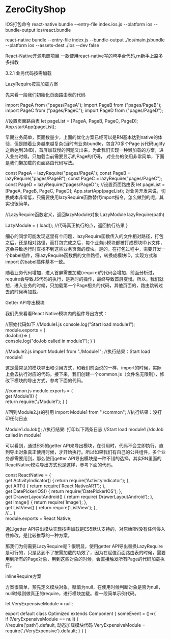 # ZeroCityShop
IOS打包命令
react-native bundle --entry-file index.ios.js --platform ios --bundle-output ios/react.bundle

react-native bundle --entry-file index.js --bundle-output ./ios/main.jsbundle --platform ios --assets-dest ./ios --dev false

React-Native开源电商项目
一款使用react-native写的垮平台代码,rn新手上路多多指教

3.2.1 业务代码按需加载

LazyRequire按需加载方案


先来看一段我们初始化页面路由表的代码

import PageA from ("pages/PageA");
import PageB from ("pages/PageB");
import PageC from ("pages/PageC");
import PageD from ("pages/PageD");

//设置页面路由表
let pageList = [PageA, PageB, PageC, PageD];
App.startApp(pageList);


早期业务简单，页面数量少，上面的优化方案已经可以是RN基本达到native的体验，但是随着业务越来越复杂(当时有业务bundle，包含70多个Page js代码uglify之后达到3MB)，首屏加载慢的问题又出来，为此我们实现一种懒加载的方案，进入业务时候，只加载当前需要显示的Page的代码， 对业务的使用非常简单，下面是我们懒加载的页面路由代码写法。



const PageA = lazyRequire("pages/PageA");
const PageB = lazyRequire("pages/PageB");
const PageC = lazyRequire("pages/PageC");
const PageD = lazyRequire("pages/PageD");
//设置页面路由表
let pageList = [PageA, PageB, PageC, PageD];
App.startApp(pageList);
对业务开发来说，切换成本非常低，只需要使用lazyRequire函数替代import指令。怎么做到的呢，其实也很简单。



//LazyRequire函数定义，返回lazyModule对象
LazyModule lazyRequire(path)

LazyModule = {
    load(); //代码真正执行的点，返回执行结果
}


细心的同学可能发现这里有个问题，lazyRequire函数传入的文件相对路径，打包之后，还是相对路径，而打包完成之后，每个业务js模块都被打成模块ID.js文件，这会导致运行时查找不到这些业务页面的模块。是的，在打包过程中，需要开发一个babel插件，将lazyRequire函数例的文件路径，转换成模块ID，实现方式和import 的babel插件基本一致。



随着业务代码增加，进入首屏需要加载(require)的代码会增加，前面分析过，require会导致JS代码的执行，是耗时的操作，最终导致首屏变慢。所以，我们就想，进入业务的时候，只加载第一个Page相关的代码，其他页面的，路由跳转过去的时候再加载。


Getter API导出模块


我们先来看看React Native模块内的组件导出方式：



//原始代码如下
//Module1.js
console.log("Start load module1");
module.exports = {    
doJob:()=> {        
console.log("doJob called in module1");
    }
}

//Module2.js
import Module1 from "./Module1";
//执行结果：Start load module1


这是最常见的模块导出和引用方式，和我们前面说的一样，import的时候，实际上会去执行对应的代码。接下来，我们创建一个common.js（文件名无限制），修改下模块的导出方式，参考下面的代码。



//common.js
module.exports = {    
get Module1() {        
return require('./Module1');
    }
}

//回到Module2.js的引用
import Module1 from "./common";
//执行结果：没打印任何日志

Module1.doJob();
//执行结果: 打印以下两条日志
//Start load module1
//doJob called in module1


可以看到，通过ES5的getter API来导出模块，在引用时，代码不会立即执行，直到导出对象真正使用时候，才开始执行。所以如果我们有自己的公共组件，多个业务都需要用到，那么使用getter API导出模块是一种不错的选择。其实RN里面的ReactNative模块导出方式也是这样，参考下面的代码。



const ReactNative = {    
get ActivityIndicator() { return require('ActivityIndicator'); },    
get ART() { return require('React NativeART'); },    
get DatePickerIOS() { return require('DatePickerIOS'); },    
get DrawerLayoutAndroid() { return require('DrawerLayoutAndroid'); },    
get Image() { return require('Image'); },    
get ListView() { return require('ListView'); },    
//...
}  
module.exports = React Native;


通过getter API导出模块实现按需加载是ES5默认支持的，对原始RN没有任何侵入性修改，是比较推荐的一种方案。



那我们为何需要LazyRequire呢？很明显，使用getter API导出替换LazyRequire是可行的，只是达到不了按需加载的功效了，因为在赋值页面路由表的时候，需要用到所有的Page对象，用到这些对象的时候，会直接触发所有Page的代码加载执行。


inlineRequire方案


方案很简单，预先定义模块对象，赋值为null，在使用时候判断对象是否为null，null时候则做真正的require，进行模块加载。看一段简单示例代码。



let VeryExpensiveModule = null;

export default class Optimized extends Component {
    someEvent = ()=>{        
        if (VeryExpensiveModule == null) {            
            //require('path').default, 动态加载模块代码
            VeryExpensiveModule = require('./VeryExpensive').default;
        }
    }
}



